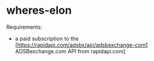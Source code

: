# wheres-elon

Requirements:
- a paid subscription to the [https://rapidapi.com/adsbx/api/adsbexchange-com1 ADSBexchange.com API from rapidapi.com]